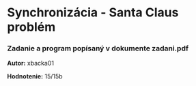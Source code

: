 # Synchronizácia - Santa Claus problém
### Zadanie a program popísaný v dokumente zadani.pdf
**Autor:** xbacka01

**Hodnotenie:** 15/15b
